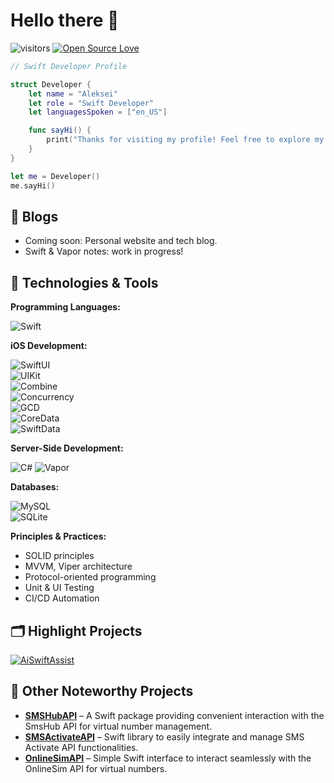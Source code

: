 # Hello there 👋

![visitors](https://visitor-badge.laobi.icu/badge?page_id=aleksei-swift.dev)
[![Open Source Love](https://badges.frapsoft.com/os/v1/open-source.svg?v=102)](https://github.com/ellerbrock/open-source-badge/)

```swift
// Swift Developer Profile

struct Developer {
    let name = "Aleksei"
    let role = "Swift Developer"
    let languagesSpoken = ["en_US"]

    func sayHi() {
        print("Thanks for visiting my profile! Feel free to explore my Swift projects.")
    }
}

let me = Developer()
me.sayHi()
```
## 📝 Blogs

- Coming soon: Personal website and tech blog.
- Swift & Vapor notes: work in progress!

## 🔧 Technologies & Tools

**Programming Languages:**

![Swift](https://img.shields.io/badge/Swift-informational?style=flat&logo=swift&logoColor=white&color=FA7343)

**iOS Development:**

![SwiftUI](https://img.shields.io/badge/SwiftUI-informational?style=flat&logo=swift&logoColor=white&color=blue)  
![UIKit](https://img.shields.io/badge/UIKit-informational?style=flat&logo=uikit&logoColor=white&color=2396F3)  
![Combine](https://img.shields.io/badge/Combine-informational?style=flat&logo=swift&logoColor=white&color=red)  
![Concurrency](https://img.shields.io/badge/Swift_Concurrency-informational?style=flat&logo=swift&logoColor=white&color=orange)  
![GCD](https://img.shields.io/badge/GCD-informational?style=flat&logo=swift&logoColor=white&color=green)  
![CoreData](https://img.shields.io/badge/CoreData-informational?style=flat&logo=apple&logoColor=white&color=gray)  
![SwiftData](https://img.shields.io/badge/SwiftData-informational?style=flat&logo=swift&logoColor=white&color=red)

**Server-Side Development:**

![C#](https://img.shields.io/badge/C%23-informational?style=flat&logo=csharp&logoColor=white&color=239120)
![Vapor](https://img.shields.io/badge/Vapor-informational?style=flat&logo=vapor&logoColor=white&color=blueviolet)

**Databases:**

![MySQL](https://img.shields.io/badge/MySQL-informational?style=flat&logo=mysql&logoColor=white&color=4479A1)  
![SQLite](https://img.shields.io/badge/SQLite-informational?style=flat&logo=sqlite&logoColor=white&color=003B57)

**Principles & Practices:**

- SOLID principles
- MVVM, Viper architecture
- Protocol-oriented programming
- Unit & UI Testing
- CI/CD Automation

## 🗂️ Highlight Projects

<a href="https://github.com/DeveloperZelentsov/AiSwiftAssist">
  <img align="center" src="https://github-readme-stats.vercel.app/api/pin/?username=DeveloperZelentsov&repo=AiSwiftAssist&show_icons=true&line_height=27&title_color=6aa6f8&text_color=8a919a&icon_color=6aa6f8&bg_color=22272e" alt="AiSwiftAssist" />
</a>

## 📌 Other Noteworthy Projects

- [**SMSHubAPI**](https://github.com/DeveloperZelentsov/SMSHubAPI) – A Swift package providing convenient interaction with the SmsHub API for virtual number management.
- [**SMSActivateAPI**](https://github.com/DeveloperZelentsov/SMSActivateAPI) – Swift library to easily integrate and manage SMS Activate API functionalities.
- [**OnlineSimAPI**](https://github.com/DeveloperZelentsov/OnlineSimAPI) – Simple Swift interface to interact seamlessly with the OnlineSim API for virtual numbers.
